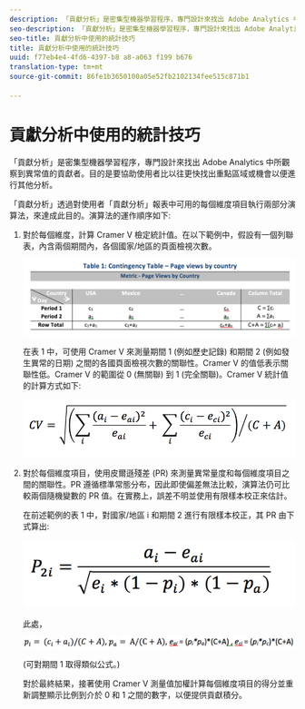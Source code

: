 ```yaml
---
description: 「貢獻分析」是密集型機器學習程序，專門設計來找出 Adobe Analytics 中所觀察到異常值的貢獻者。目的是要協助使用者比以往更快找出重點區域或機會以便進行其他分析。
seo-description: 「貢獻分析」是密集型機器學習程序，專門設計來找出 Adobe Analytics 中所觀察到異常值的貢獻者。目的是要協助使用者比以往更快找出重點區域或機會以便進行其他分析。
seo-title: 貢獻分析中使用的統計技巧
title: 貢獻分析中使用的統計技巧
uuid: f77eb4e4-4fd6-4397-b8 a8-a063 f199 b676
translation-type: tm+mt
source-git-commit: 86fe1b3650100a05e52fb2102134fee515c871b1

---
```



# 貢獻分析中使用的統計技巧

「貢獻分析」是密集型機器學習程序，專門設計來找出 Adobe Analytics 中所觀察到異常值的貢獻者。目的是要協助使用者比以往更快找出重點區域或機會以便進行其他分析。

「貢獻分析」透過對使用者「貢獻分析」報表中可用的每個維度項目執行兩部分演算法，來達成此目的。演算法的運作順序如下:

1. 對於每個維度，計算 Cramer V 檢定統計值。在以下範例中，假設有一個列聯表，內含兩個期間內，各個國家/地區的頁面檢視次數。

   ![](assets/contingency_table.png)

   在表 1 中，可使用 Cramer V 來測量期間 1 (例如歷史記錄) 和期間 2 (例如發生異常的日期) 之間的各國頁面檢視次數的關聯性。Cramer V 的值低表示關聯性低。Cramer V 的範圍從 0 (無關聯) 到 1 (完全關聯)。Cramer V 統計值的計算方式如下:

   ![](assets/cramers-v.png)

1. 對於每個維度項目，使用皮爾遜殘差 (PR) 來測量異常量度和每個維度項目之間的關聯性。PR 遵循標準常態分布，因此即使偏差無法比較，演算法仍可比較兩個隨機變數的 PR 值。在實務上，誤差不明並使用有限樣本校正來估計。

   在前述範例的表 1 中，對國家/地區 i 和期間 2 進行有限樣本校正，其 PR 由下式算出:

   ![](assets/persons-residual.png)

   此處，

   ![](assets/pr-example.png)

   (可對期間 1 取得類似公式。)

   對於最終結果，接著使用 Cramer V 測量值加權計算每個維度項目的得分並重新調整顯示比例到介於 0 和 1 之間的數字，以便提供貢獻積分。

